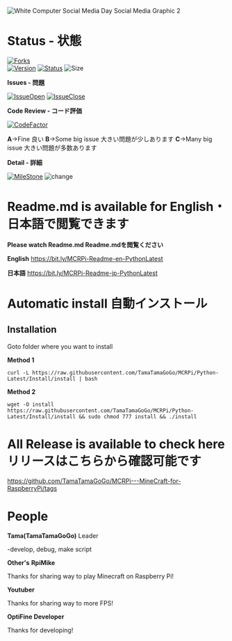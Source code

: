 
![White Computer Social Media Day Social Media Graphic 2](https://user-images.githubusercontent.com/61271240/87660210-aaeffe00-c799-11ea-8c09-fd087f702597.png)
# Status - 状態

[![Forks](https://img.shields.io/github/forks/TamaTamaGoGo/MCRPi---MineCraft-for-RaspberryPi?label=Forks%21&style=social)](https://github.com/TamaTamaGoGo/MCRPi---MineCraft-for-RaspberryPi#status---状態)  
[![Version](https://img.shields.io/badge/Version-v.1.0-lightgrey)](https://github.com/TamaTamaGoGo/MCRPi---MineCraft-for-RaspberryPi/releases)
[![Status](https://img.shields.io/badge/Status-BetaVersion-red)](https://github.com/TamaTamaGoGo/MCRPi---MineCraft-for-RaspberryPi/releases)
![Size](https://img.shields.io/github/repo-size/TamaTamaGoGo/MCRPi---MineCraft-for-RaspberryPi)


 **Issues - 問題**
 
[![IssueOpen](https://img.shields.io/github/issues-raw/TamaTamaGoGo/MCRPi---MineCraft-for-RaspberryPi?color=red)](https://github.com/TamaTamaGoGo/MCRPi---MineCraft-for-RaspberryPi/issues?q=is%3Aopen+is%3Aissue)
[![IssueClose](https://img.shields.io/github/issues-closed-raw/TamaTamaGoGo/MCRPi---MineCraft-for-RaspberryPi)]()


**Code Review - コード評価** 

[![CodeFactor](https://www.codefactor.io/repository/github/tamatamagogo/mcrpi/badge/python-latest)](https://www.codefactor.io/repository/github/tamatamagogo/mcrpi/overview/python-latest)

**A**->Fine 良い  **B**->Some big issue 大きい問題が少しあります  **C**->Many big issue 大きい問題が多数あります


**Detail - 詳細**

[![MileStone](https://img.shields.io/badge/MileStone-20%25-9cf)](https://github.com/TamaTamaGoGo/MCRPi---MineCraft-for-RaspberryPi#status---状態)
![change](https://img.shields.io/github/commit-activity/m/TamaTamaGoGo/MCRPi---MineCraft-for-RaspberryPi)


# Readme.md is available for **English**・**日本語**で閲覧できます
**Please watch Readme.md  Readme.mdを閲覧ください**

**English** https://bit.ly/MCRPi-Readme-en-PythonLatest

**日本語** https://bit.ly/MCRPi-Readme-jp-PythonLatest

# Automatic install 自動インストール
Installation
-----------------

Goto folder where you want to install


**Method 1**
```Shell
curl -L https://raw.githubusercontent.com/TamaTamaGoGo/MCRPi/Python-Latest/Install/install | bash
```

**Method 2**
```Shell
wget -O install https://raw.githubusercontent.com/TamaTamaGoGo/MCRPi/Python-Latest/Install/install && sudo chmod 777 install && ./install
```

# All Release is available to check here リリースはこちらから確認可能です
https://github.com/TamaTamaGoGo/MCRPi---MineCraft-for-RaspberryPi/tags


# People
**Tama(TamaTamaGoGo)**
Leader

-develop, debug, make script


**Other's**
****RpiMike****

Thanks for sharing way to play Minecraft on Raspberry Pi!

****Youtuber****

Thanks for sharing way to more FPS!

****OptiFine Developer****

Thanks for developing!
